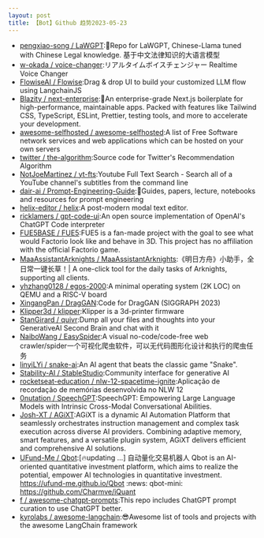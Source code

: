 ```yaml
---
layout: post
title: 【Bot】Github 趋势2023-05-23
---
```


* [pengxiao-song / LaWGPT](https://github.com/pengxiao-song/LaWGPT):🎉Repo for LaWGPT, Chinese-Llama tuned with Chinese Legal knowledge. 基于中文法律知识的大语言模型
* [w-okada / voice-changer](https://github.com/w-okada/voice-changer):リアルタイムボイスチェンジャー Realtime Voice Changer
* [FlowiseAI / Flowise](https://github.com/FlowiseAI/Flowise):Drag & drop UI to build your customized LLM flow using LangchainJS
* [Blazity / next-enterprise](https://github.com/Blazity/next-enterprise):💼An enterprise-grade Next.js boilerplate for high-performance, maintainable apps. Packed with features like Tailwind CSS, TypeScript, ESLint, Prettier, testing tools, and more to accelerate your development.
* [awesome-selfhosted / awesome-selfhosted](https://github.com/awesome-selfhosted/awesome-selfhosted):A list of Free Software network services and web applications which can be hosted on your own servers
* [twitter / the-algorithm](https://github.com/twitter/the-algorithm):Source code for Twitter's Recommendation Algorithm
* [NotJoeMartinez / yt-fts](https://github.com/NotJoeMartinez/yt-fts):Youtube Full Text Search - Search all of a YouTube channel's subtitles from the command line
* [dair-ai / Prompt-Engineering-Guide](https://github.com/dair-ai/Prompt-Engineering-Guide):🐙Guides, papers, lecture, notebooks and resources for prompt engineering
* [helix-editor / helix](https://github.com/helix-editor/helix):A post-modern modal text editor.
* [ricklamers / gpt-code-ui](https://github.com/ricklamers/gpt-code-ui):An open source implementation of OpenAI's ChatGPT Code interpreter
* [FUE5BASE / FUE5](https://github.com/FUE5BASE/FUE5):FUE5 is a fan-made project with the goal to see what would Factorio look like and behave in 3D. This project has no affiliation with the official Factorio game.
* [MaaAssistantArknights / MaaAssistantArknights](https://github.com/MaaAssistantArknights/MaaAssistantArknights):《明日方舟》小助手，全日常一键长草！| A one-click tool for the daily tasks of Arknights, supporting all clients.
* [yhzhang0128 / egos-2000](https://github.com/yhzhang0128/egos-2000):A minimal operating system (2K LOC) on QEMU and a RISC-V board
* [XingangPan / DragGAN](https://github.com/XingangPan/DragGAN):Code for DragGAN (SIGGRAPH 2023)
* [Klipper3d / klipper](https://github.com/Klipper3d/klipper):Klipper is a 3d-printer firmware
* [StanGirard / quivr](https://github.com/StanGirard/quivr):Dump all your files and thoughts into your GenerativeAI Second Brain and chat with it
* [NaiboWang / EasySpider](https://github.com/NaiboWang/EasySpider):A visual no-code/code-free web crawler/spider一个可视化爬虫软件，可以无代码图形化设计和执行的爬虫任务
* [linyiLYi / snake-ai](https://github.com/linyiLYi/snake-ai):An AI agent that beats the classic game "Snake".
* [Stability-AI / StableStudio](https://github.com/Stability-AI/StableStudio):Community interface for generative AI
* [rocketseat-education / nlw-12-spacetime-ignite](https://github.com/rocketseat-education/nlw-12-spacetime-ignite):Aplicação de recordação de memórias desenvolvida no NLW 12
* [0nutation / SpeechGPT](https://github.com/0nutation/SpeechGPT):SpeechGPT: Empowering Large Language Models with Intrinsic Cross-Modal Conversational Abilities.
* [Josh-XT / AGiXT](https://github.com/Josh-XT/AGiXT):AGiXT is a dynamic AI Automation Platform that seamlessly orchestrates instruction management and complex task execution across diverse AI providers. Combining adaptive memory, smart features, and a versatile plugin system, AGiXT delivers efficient and comprehensive AI solutions.
* [UFund-Me / Qbot](https://github.com/UFund-Me/Qbot):[🔥updating ...] 自动量化交易机器人 Qbot is an AI-oriented quantitative investment platform, which aims to realize the potential, empower AI technologies in quantitative investment. https://ufund-me.github.io/Qbot :news: qbot-mini: https://github.com/Charmve/iQuant
* [f / awesome-chatgpt-prompts](https://github.com/f/awesome-chatgpt-prompts):This repo includes ChatGPT prompt curation to use ChatGPT better.
* [kyrolabs / awesome-langchain](https://github.com/kyrolabs/awesome-langchain):😎Awesome list of tools and projects with the awesome LangChain framework
